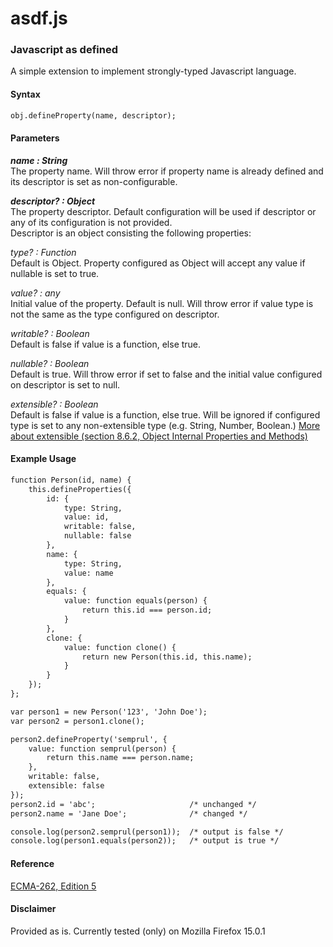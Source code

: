 # asdf.js #
### Javascript as defined ###
A simple extension to implement strongly-typed Javascript language.

#### Syntax ####
```html
obj.defineProperty(name, descriptor);
```

#### Parameters ####
*__name : String__*  
The property name. Will throw error if property name is already defined and its descriptor is set as non-configurable.

*__descriptor? : Object__*  
The property descriptor. Default configuration will be used if descriptor or any of its configuration is not provided.  
Descriptor is an object consisting the following properties:

*type? : Function*  
Default is Object. Property configured as Object will accept any value if nullable is set to true.

*value? : any*  
Initial value of the property. Default is null. Will throw error if value type is not the same as the type configured on descriptor.

*writable? : Boolean*  
Default is false if value is a function, else true.

*nullable? : Boolean*  
Default is true. Will throw error if set to false and the initial value configured on descriptor is set to null.

*extensible? : Boolean*  
Default is false if value is a function, else true. Will be ignored if configured type is set to any non-extensible type (e.g. String, Number, Boolean.) [More about extensible (section 8.6.2, Object Internal Properties and Methods)](http://www.ecmascript.org/docs.php)

#### Example Usage ####
```html
function Person(id, name) {
	this.defineProperties({
		id: {
			type: String,
			value: id,
			writable: false,
			nullable: false
		},
		name: {
			type: String,
			value: name
		},
		equals: {
			value: function equals(person) {
				return this.id === person.id;
			}
		},
		clone: {
			value: function clone() {
				return new Person(this.id, this.name);
			}
		}
	});
};

var person1 = new Person('123', 'John Doe');
var person2 = person1.clone();

person2.defineProperty('semprul', {
	value: function semprul(person) {
		return this.name === person.name;
	},
	writable: false,
	extensible: false
});
person2.id = 'abc';						/* unchanged */
person2.name = 'Jane Doe';				/* changed */

console.log(person2.semprul(person1));	/* output is false */
console.log(person1.equals(person2));	/* output is true */
```

#### Reference ####
[ECMA-262, Edition 5](http://www.ecmascript.org/docs.php)

#### Disclaimer ####
Provided as is. Currently tested (only) on Mozilla Firefox 15.0.1